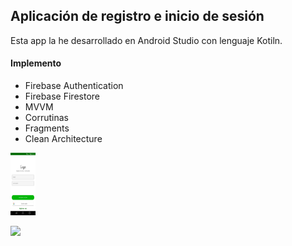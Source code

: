 ##  Aplicación de registro e inicio de sesión 


Esta app la he desarrollado en Android Studio con lenguaje Kotiln.

#### Implemento 

* Firebase Authentication
* Firebase Firestore
* MVVM
* Corrutinas
* Fragments
* Clean Architecture



<img src="https://github.com/UrielCT/LoginMVVM/blob/main/login.jpeg" alt="drawing" width="40" height="100"/>


![]("https://github.com/UrielCT/LoginMVVM/blob/main/register.jpeg")

